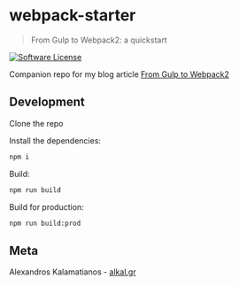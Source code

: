 # webpack-starter
> From Gulp to Webpack2: a quickstart

[![Software License](https://img.shields.io/badge/license-MIT-brightgreen.svg?style=flat)](LICENSE)

Companion repo for my blog article [From Gulp to Webpack2](http://alkal.gr/blog/from-gulp-to-webpack2)

## Development

Clone the repo

Install the dependencies:

```bash
npm i
```

Build:

```bash
npm run build
```

Build for production:

```bash
npm run build:prod
```

## Meta

Alexandros Kalamatianos - [alkal.gr](https://www.alkal.gr)